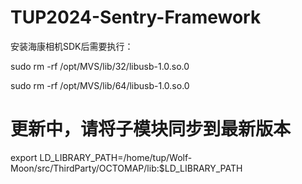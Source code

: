 # TUP2024-Sentry-Framework

安装海康相机SDK后需要执行：

sudo rm -rf /opt/MVS/lib/32/libusb-1.0.so.0

sudo rm -rf /opt/MVS/lib/64/libusb-1.0.so.0

# 更新中，请将子模块同步到最新版本
export LD_LIBRARY_PATH=/home/tup/Wolf-Moon/src/ThirdParty/OCTOMAP/lib:$LD_LIBRARY_PATH